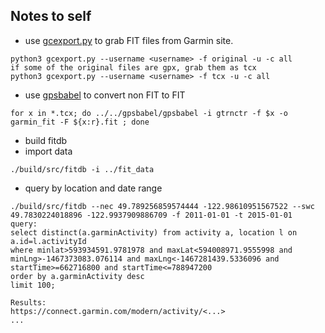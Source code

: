 ## Notes to self

- use [gcexport.py](https://github.com/pe-st/garmin-connect-export) to grab FIT files from Garmin site.
```
python3 gcexport.py --username <username> -f original -u -c all
if some of the original files are gpx, grab them as tcx
python3 gcexport.py --username <username> -f tcx -u -c all
```
- use [gpsbabel](https://github.com/GPSBabel/gpsbabel) to convert non FIT to FIT
```
for x in *.tcx; do ../../gpsbabel/gpsbabel -i gtrnctr -f $x -o garmin_fit -F ${x:r}.fit ; done
```
- build fitdb
- import data
```
./build/src/fitdb -i ../fit_data
```
- query by location and date range
```
./build/src/fitdb --nec 49.789256859574444 -122.98610951567522 --swc 49.7830224018896 -122.9937909886709 -f 2011-01-01 -t 2015-01-01
query:
select distinct(a.garminActivity) from activity a, location l on a.id=l.activityId
where minlat>593934591.9781978 and maxLat<594008971.9555998 and minLng>-1467373083.076114 and maxLng<-1467281439.5336096 and startTime>=662716800 and startTime<=788947200
order by a.garminActivity desc
limit 100;

Results:
https://connect.garmin.com/modern/activity/<...>
...
```